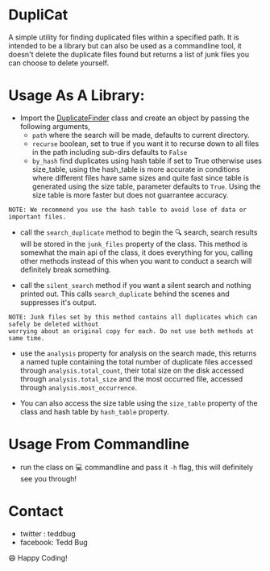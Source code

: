 # DupliCat

A simple utility for finding duplicated files within a specified path.
It is intended to be a library but can also be used as a commandline tool,
it doesn't delete the duplicate files found but returns a list of junk files
you can choose to delete yourself.

# Usage As A Library:
   - Import the [DuplicateFinder](https://github.com/teddbug-S/DupliCat/blob/main/main/DuplicateFinder.py) class and create an object by passing the following arguments,
       - `path`
           where the search will be made, defaults to current directory.
       - `recurse`
           boolean, set to true if you want it to recurse down to all files in the path including sub-dirs
           defaults to `False`
       - `by_hash`
           find duplicates using hash table if set to True otherwise uses size_table, using the 
           hash_table is more accurate in conditions where different files have same sizes
           and quite fast since table is generated using the size table, parameter defaults to `True`.
           Using the size table is more faster but does not guarrantee accuracy.
           
    NOTE: We recommend you use the hash table to avoid lose of data or important files.
  
   - call the `search_duplicate` method to begin the 🔍 search, search results will be stored in 
       the `junk_files` property of the class. This method is somewhat the main api of the class, it 
       does everything for you, calling other methods instead of this when you want to conduct a search will
       definitely break something.
   
   - call the `silent_search` method if you want a silent search and nothing printed out.
       This calls `search_duplicate` behind the scenes and suppresses it's output.
    
    NOTE: Junk files set by this method contains all duplicates which can safely be deleted without 
    worrying about an original copy for each. Do not use both methods at same time.
 
   - use the `analysis` property for analysis on the search made, this returns a named tuple containing 
       the total number of duplicate files accessed through `analysis.total_count`, their total size on the disk
       accessed through `analysis.total_size` and the most occurred file, accessed through `analysis.most_occurrence`.

   - You can also access the size table using the `size_table` property of the class and hash table by `hash_table` 
     property.
     

# Usage From Commandline
   - run the class on 💻 commandline and pass it `-h` flag, this will definitely see you through!

# Contact
   - twitter  : teddbug
   - facebook: Tedd Bug

😄 Happy Coding!
